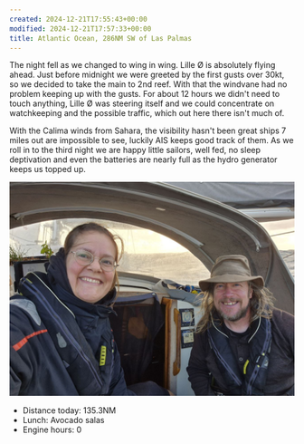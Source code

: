```yaml
---
created: 2024-12-21T17:55:43+00:00
modified: 2024-12-21T17:57:33+00:00
title: Atlantic Ocean, 286NM SW of Las Palmas
---
```


The night fell as we changed to wing in wing. Lille Ø is absolutely flying ahead. Just before midnight we were greeted by the first gusts over 30kt, so we decided to take the main to 2nd reef. With that the windvane had no problem keeping up with the gusts. For about 12 hours we didn't need to touch anything, Lille Ø was steering itself and we could concentrate on watchkeeping and the possible traffic, which out here there isn't much of.

With the Calima winds from Sahara, the visibility hasn't been great ships 7 miles out are impossible to see, luckily AIS keeps good track of them. As we roll in to the third night we are happy little sailors, well fed, no sleep deptivation and even the batteries are nearly full as the hydro generator keeps us topped up. 

![Image](../2024/c71e56cbafb6c7633f76b4d83637a060.jpg) 

* Distance today: 135.3NM
* Lunch: Avocado salas
* Engine hours: 0
